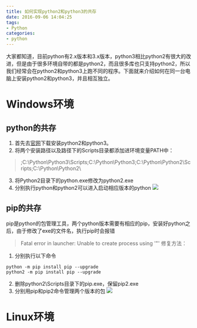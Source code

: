 ```yaml
---
title: 如何实现python2和python3的共存
date: 2016-09-06 14:04:25
tags:
- Python
categories:
- python
---
```

大家都知道，目前python有2.x版本和3.x版本，python3相比python2有很大的改进，但是由于很多环境自带的都是python2，而且很多库也只支持python2，所以我们经常会在python2和python3上跑不同的程序。下面就来介绍如何在同一台电脑上安装python2和python3，并且相互独立。
<!-- more -->
# Windows环境
## python的共存
1. 首先去[官网](https://www.python.org/downloads/)下载安装python2和python3。
2. 将两个安装路径以及路径下的Scripts目录都添加进环境变量PATH中：

> ;C:\Python\Python3\Scripts\;C:\Python\Python3\;C:\Python\Python2\Scripts\;C:\Python\Python2\

3. 将Python2目录下的python.exe修改为python2.exe
4. 分别执行python和python2可以进入启动相应版本的python
![](http://i1.piimg.com/567571/ab25d1f04ce48a1f.png)

## pip的共存
pip是python的包管理工具，两个python版本需要有相应的pip，安装好python之后，由于修改了exe的文件名，执行pip时会报错
> Fatal error in launcher: Unable to create process using '"'
修复方法：

1. 分别执行以下命令
```
python -m pip install pip --upgrade
python2 -m pip install pip --upgrade
```
2. 删除python2\Scripts目录下的pip.exe，保留pip2.exe
3. 分别用pip和pip2命令管理两个版本的包
![](http://i4.buimg.com/567571/edc1ba4b105538a6.png)


# Linux环境

